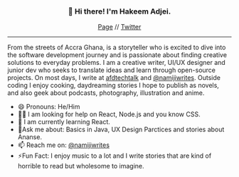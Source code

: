<h3 align="center">👋 Hi there! I'm Hakeem Adjei. </h3>
<p align="center">
 <a href="https://namiji.disha.page"> Page</a> //
  <a href="https://twitter.com/namijiwrites">Twitter</a>
 </p>
 
---
 From the streets of Accra Ghana, is a storyteller who is excited to dive into the software development journey and is passionate about finding creative solutions to everyday problems. 
 I am a creative writer, UI/UX designer and junior dev who seeks to translate ideas and learn through open-source projects. 
 On most days, I write at [afdtechtalk](afd-techtalk.com) and [@namijiwrites](https://medium.com/@namijiwrites).
 Outside coding I enjoy cooking, daydreaming stories I hope to publish as novels, and also geek about podcasts, photography, illustration and anime. 

- 😄 Pronouns: He/Him
- 🙏🏾 I am looking for help on React, Node.js and you know CSS.
- 🧐 I am currently learning React.
- 💬Ask me about: Basics in Java, UX Design Parctices and stories about Ananse.
- 📫 Reach me on: [@namijiwrites](https://twitter.com/namijiwrites)
- ⚡Fun Fact: I enjoy music to a lot and I write stories that are kind of horrible to read but wholesome to imagine.

